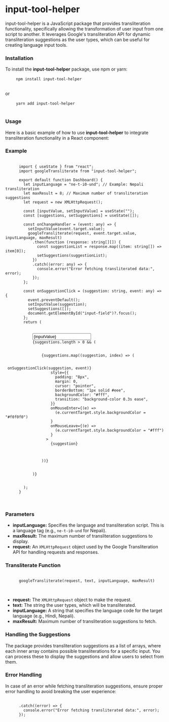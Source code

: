 <!DOCTYPE html>
<html lang="en">
<head>
  <meta charset="UTF-8">
  <meta name="viewport" content="width=device-width, initial-scale=1.0">
</head>
<body>

  <h1>input-tool-helper</h1>

  <p>input-tool-helper is a JavaScript package that provides transliteration functionality, specifically allowing the transformation of user input from one script to another. It leverages Google's transliteration API for dynamic transliteration suggestions as the user types, which can be useful for creating language input tools.</p>

  <h3>Installation</h3>

  <p>To install the <strong>input-tool-helper</strong> package, use npm or yarn:</p>

  <pre class="bash">
    <code>npm install input-tool-helper</code>
  </pre>
  <p>or</p>
  <pre class="bash">
    <code>yarn add input-tool-helper</code>
  </pre>

  <h3>Usage</h3>

  <p>Here is a basic example of how to use <strong>input-tool-helper</strong> to integrate transliteration functionality in a React component:</p>

  <h3>Example</h3>
  
  <pre class="typescript">
    <code>
      import { useState } from "react";
      import googleTransliterate from "input-tool-helper";
      
      export default function Dashboard() {
        let inputLanguage = "ne-t-i0-und"; // Example: Nepali transliteration
        let maxResult = 8; // Maximum number of transliteration suggestions
        let request = new XMLHttpRequest();
      
        const [inputValue, setInputValue] = useState("");
        const [suggestions, setSuggestions] = useState<string[]>([]);
          
        const onChangeHandler = (event: any) => {
          setInputValue(event.target.value);
          googleTransliterate(request, event.target.value, inputLanguage, maxResult)
            .then(function (response: string[][]) {
              const suggestionList = response.map((item: string[]) => item[0]);
              setSuggestions(suggestionList);
            })
            .catch((error: any) => {
              console.error("Error fetching transliterated data:", error);
            });
        };
          
        const onSuggestionClick = (suggestion: string, event: any) => {
          event.preventDefault();
          setInputValue(suggestion);
          setSuggestions([]);
          document.getElementById("input-field")?.focus();
        };
        return (
          <div style={{ position: "relative" }}>
            <input
              type="text"
              name="name"
              id="input-field"
              onChange={onChangeHandler}
              value={inputValue}
              autoComplete="off"
              style={{ width: "100%", padding: "8px", boxSizing: "border-box" }}
            />
            {suggestions.length > 0 && (
              <div
                style={{
                  position: "absolute",
                  top: "100%",
                  left: 0,
                  width: "100%",
                  maxHeight: "150px",
                  overflowY: "auto",
                  backgroundColor: "white",
                  border: "1px solid #ccc",
                  zIndex: 1000,
                  boxShadow: "0 4px 8px rgba(0,0,0,0.1)",
                }}
              >
                {suggestions.map((suggestion, index) => (
                  <p
                    key={index}
                    onMouseDown={(event) => onSuggestionClick(suggestion, event)}
                    style={{
                      padding: "8px",
                      margin: 0,
                      cursor: "pointer",
                      borderBottom: "1px solid #eee",
                      backgroundColor: "#fff",
                      transition: "background-color 0.3s ease",
                    }}
                    onMouseEnter={(e) =>
                      (e.currentTarget.style.backgroundColor = "#f0f0f0")
                    }
                    onMouseLeave={(e) =>
                      (e.currentTarget.style.backgroundColor = "#fff")
                    }
                  >
                    {suggestion}
                  </p>
                ))}
              </div>
            )}
          </div>
        );
      }
    </code>
  </pre>

  <h3>Parameters</h3>
  <ul>
    <li><strong>inputLanguage:</strong> Specifies the language and transliteration script. This is a language tag (e.g., <code>ne-t-i0-und</code> for Nepali).</li>
    <li><strong>maxResult:</strong> The maximum number of transliteration suggestions to display.</li>
    <li><strong>request:</strong> An <code>XMLHttpRequest</code> object used by the Google Transliteration API for handling requests and responses.</li>
  </ul>

  <h3>Transliterate Function</h3>
  <pre class="javascript">
    <code>
      googleTransliterate(request, text, inputLanguage, maxResult)
    </code>
  </pre>

  <ul>
    <li><strong>request:</strong> The <code>XMLHttpRequest</code> object to make the request.</li>
    <li><strong>text:</strong> The string the user types, which will be transliterated.</li>
    <li><strong>inputLanguage:</strong> A string that specifies the language code for the target language (e.g., Hindi, Nepali).</li>
    <li><strong>maxResult:</strong> Maximum number of transliteration suggestions to fetch.</li>
  </ul>

  <h3>Handling the Suggestions</h3>
  <p>The package provides transliteration suggestions as a list of arrays, where each inner array contains possible transliterations for a specific input. You can process these to display the suggestions and allow users to select from them.</p>

  <h3>Error Handling</h3>
  <p>In case of an error while fetching transliteration suggestions, ensure proper error handling to avoid breaking the user experience:</p>

  <pre class="javascript">
    <code>
      .catch((error) => {
        console.error("Error fetching transliterated data:", error);
      });
    </code>
  </pre>

</body>
</html>
